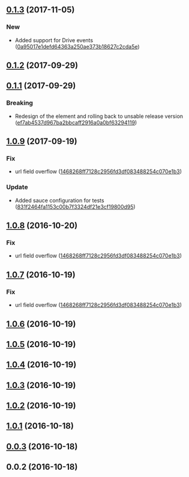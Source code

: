 <a name="0.1.3"></a>
## [0.1.3](https://github.com/advanced-rest-client/history-list-items/compare/0.1.2...0.1.3) (2017-11-05)


### New

* Added support for Drive events ([0a95017e1defd64363a250ae373b18627c2cda5e](https://github.com/advanced-rest-client/history-list-items/commit/0a95017e1defd64363a250ae373b18627c2cda5e))



<a name="0.1.2"></a>
## [0.1.2](https://github.com/advanced-rest-client/history-list-items/compare/0.1.1...0.1.2) (2017-09-29)




<a name="0.1.1"></a>
## [0.1.1](https://github.com/advanced-rest-client/history-list-items/compare/1.0.9...0.1.1) (2017-09-29)


### Breaking

* Redesign of the element and rolling back to unsable release version ([ef7ab4537d967ba2bbcaff2916a0a0bf63294119](https://github.com/advanced-rest-client/history-list-items/commit/ef7ab4537d967ba2bbcaff2916a0a0bf63294119))



<a name="1.0.9"></a>
## [1.0.9](https://github.com/advanced-rest-client/history-list-items/compare/1.0.3...1.0.9) (2017-09-19)


### Fix

* url field overflow ([1468268ff7128c2956fd3df083488254c070e1b3](https://github.com/advanced-rest-client/history-list-items/commit/1468268ff7128c2956fd3df083488254c070e1b3))

### Update

* Added sauce configuration for tests ([831f2464fa1153c00b7f3324df21e3cf19800d95](https://github.com/advanced-rest-client/history-list-items/commit/831f2464fa1153c00b7f3324df21e3cf19800d95))



<a name="1.0.8"></a>
## [1.0.8](https://github.com/advanced-rest-client/history-list-items/compare/1.0.3...v1.0.8) (2016-10-20)


### Fix

* url field overflow ([1468268ff7128c2956fd3df083488254c070e1b3](https://github.com/advanced-rest-client/history-list-items/commit/1468268ff7128c2956fd3df083488254c070e1b3))



<a name="1.0.7"></a>
## [1.0.7](https://github.com/advanced-rest-client/history-list-items/compare/1.0.3...v1.0.7) (2016-10-19)


### Fix

* url field overflow ([1468268ff7128c2956fd3df083488254c070e1b3](https://github.com/advanced-rest-client/history-list-items/commit/1468268ff7128c2956fd3df083488254c070e1b3))



<a name="1.0.6"></a>
## [1.0.6](https://github.com/advanced-rest-client/history-list-items/compare/1.0.3...v1.0.6) (2016-10-19)




<a name="1.0.5"></a>
## [1.0.5](https://github.com/advanced-rest-client/history-list-items/compare/1.0.3...v1.0.5) (2016-10-19)




<a name="1.0.4"></a>
## [1.0.4](https://github.com/advanced-rest-client/history-list-items/compare/1.0.3...v1.0.4) (2016-10-19)




<a name="1.0.3"></a>
## [1.0.3](https://github.com/advanced-rest-client/history-list-items/compare/0.0.2...v1.0.3) (2016-10-19)




<a name="1.0.2"></a>
## [1.0.2](https://github.com/advanced-rest-client/history-list-items/compare/0.0.2...v1.0.2) (2016-10-19)




<a name="1.0.1"></a>
## [1.0.1](https://github.com/advanced-rest-client/history-list-items/compare/0.0.2...v1.0.1) (2016-10-18)




<a name="0.0.3"></a>
## [0.0.3](https://github.com/advanced-rest-client/history-list-items/compare/0.0.2...v0.0.3) (2016-10-18)




<a name="0.0.2"></a>
## 0.0.2 (2016-10-18)




